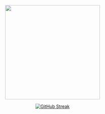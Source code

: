 <div id="header" align="center">
  <img src="https://media.giphy.com/media/M9gbBd9nbDrOTu1Mqx/giphy.gif" width="300"/>
</div>
<div align="center">

  
  [![GitHub Streak](http://github-readme-streak-stats.herokuapp.com?user=mafin1799&theme=light&background=ffffff)](https://git.io/streak-stats)
</div>
